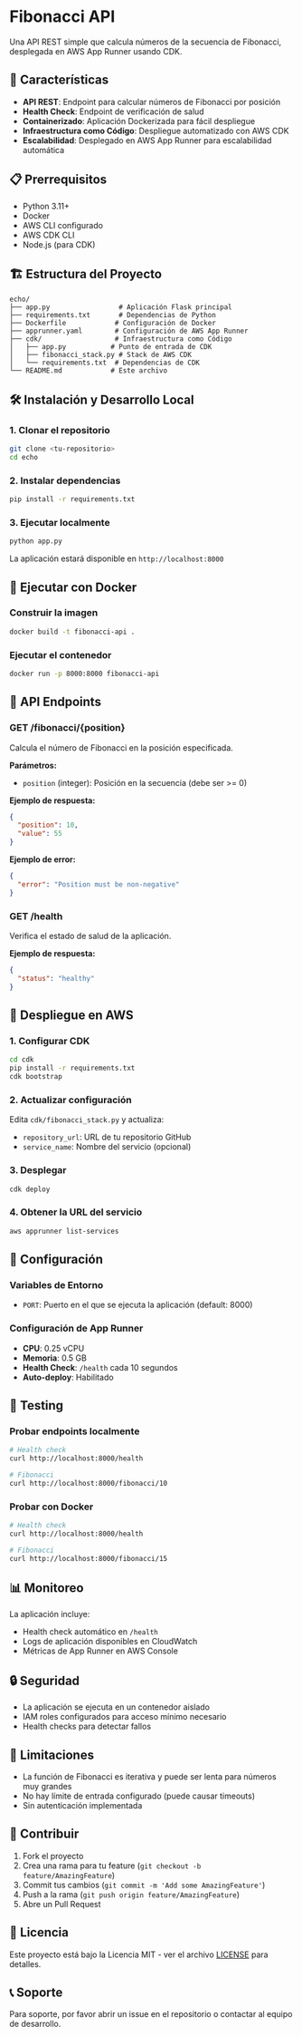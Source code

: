 # Fibonacci API

Una API REST simple que calcula números de la secuencia de Fibonacci, desplegada en AWS App Runner usando CDK.

## 🚀 Características

- **API REST**: Endpoint para calcular números de Fibonacci por posición
- **Health Check**: Endpoint de verificación de salud
- **Containerizado**: Aplicación Dockerizada para fácil despliegue
- **Infraestructura como Código**: Despliegue automatizado con AWS CDK
- **Escalabilidad**: Desplegado en AWS App Runner para escalabilidad automática

## 📋 Prerrequisitos

- Python 3.11+
- Docker
- AWS CLI configurado
- AWS CDK CLI
- Node.js (para CDK)

## 🏗️ Estructura del Proyecto

```
echo/
├── app.py                 # Aplicación Flask principal
├── requirements.txt       # Dependencias de Python
├── Dockerfile            # Configuración de Docker
├── apprunner.yaml        # Configuración de AWS App Runner
├── cdk/                  # Infraestructura como Código
│   ├── app.py           # Punto de entrada de CDK
│   ├── fibonacci_stack.py # Stack de AWS CDK
│   └── requirements.txt  # Dependencias de CDK
└── README.md            # Este archivo
```

## 🛠️ Instalación y Desarrollo Local

### 1. Clonar el repositorio
```bash
git clone <tu-repositorio>
cd echo
```

### 2. Instalar dependencias
```bash
pip install -r requirements.txt
```

### 3. Ejecutar localmente
```bash
python app.py
```

La aplicación estará disponible en `http://localhost:8000`

## 🐳 Ejecutar con Docker

### Construir la imagen
```bash
docker build -t fibonacci-api .
```

### Ejecutar el contenedor
```bash
docker run -p 8000:8000 fibonacci-api
```

## 📡 API Endpoints

### GET /fibonacci/{position}
Calcula el número de Fibonacci en la posición especificada.

**Parámetros:**
- `position` (integer): Posición en la secuencia (debe ser >= 0)

**Ejemplo de respuesta:**
```json
{
  "position": 10,
  "value": 55
}
```

**Ejemplo de error:**
```json
{
  "error": "Position must be non-negative"
}
```

### GET /health
Verifica el estado de salud de la aplicación.

**Ejemplo de respuesta:**
```json
{
  "status": "healthy"
}
```

## 🐳 Despliegue en AWS

### 1. Configurar CDK
```bash
cd cdk
pip install -r requirements.txt
cdk bootstrap
```

### 2. Actualizar configuración
Edita `cdk/fibonacci_stack.py` y actualiza:
- `repository_url`: URL de tu repositorio GitHub
- `service_name`: Nombre del servicio (opcional)

### 3. Desplegar
```bash
cdk deploy
```

### 4. Obtener la URL del servicio
```bash
aws apprunner list-services
```

## 🔧 Configuración

### Variables de Entorno
- `PORT`: Puerto en el que se ejecuta la aplicación (default: 8000)

### Configuración de App Runner
- **CPU**: 0.25 vCPU
- **Memoria**: 0.5 GB
- **Health Check**: `/health` cada 10 segundos
- **Auto-deploy**: Habilitado

## 🧪 Testing

### Probar endpoints localmente
```bash
# Health check
curl http://localhost:8000/health

# Fibonacci
curl http://localhost:8000/fibonacci/10
```

### Probar con Docker
```bash
# Health check
curl http://localhost:8000/health

# Fibonacci
curl http://localhost:8000/fibonacci/15
```

## 📊 Monitoreo

La aplicación incluye:
- Health check automático en `/health`
- Logs de aplicación disponibles en CloudWatch
- Métricas de App Runner en AWS Console

## 🔒 Seguridad

- La aplicación se ejecuta en un contenedor aislado
- IAM roles configurados para acceso mínimo necesario
- Health checks para detectar fallos

## 🚨 Limitaciones

- La función de Fibonacci es iterativa y puede ser lenta para números muy grandes
- No hay límite de entrada configurado (puede causar timeouts)
- Sin autenticación implementada

## 🤝 Contribuir

1. Fork el proyecto
2. Crea una rama para tu feature (`git checkout -b feature/AmazingFeature`)
3. Commit tus cambios (`git commit -m 'Add some AmazingFeature'`)
4. Push a la rama (`git push origin feature/AmazingFeature`)
5. Abre un Pull Request

## 📝 Licencia

Este proyecto está bajo la Licencia MIT - ver el archivo [LICENSE](LICENSE) para detalles.

## 📞 Soporte

Para soporte, por favor abrir un issue en el repositorio o contactar al equipo de desarrollo. 